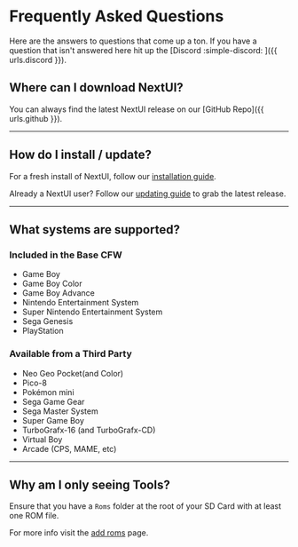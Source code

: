# Frequently Asked Questions

Here are the answers to questions that come up a ton. If you have a question that isn't answered here hit up
the [Discord :simple-discord: ]({{ urls.discord }}).

## Where can I download NextUI?

You can always find the latest NextUI release on our [GitHub Repo]({{ urls.github }}).

---

## How do I install / update?

For a fresh install of NextUI, follow our [installation guide](../usage.md#installation-instructions).

Already a NextUI user? Follow our [updating guide](../usage.md#updating-an-existing-install) to grab the latest release.

---

## What systems are supported?

### Included in the Base CFW

* Game Boy
* Game Boy Color
* Game Boy Advance
* Nintendo Entertainment System
* Super Nintendo Entertainment System
* Sega Genesis
* PlayStation

### Available from a Third Party

* Neo Geo Pocket(and Color)
* Pico-8
* Pokémon mini
* Sega Game Gear
* Sega Master System
* Super Game Boy
* TurboGrafx-16 (and TurboGrafx-CD)
* Virtual Boy
* Arcade (CPS, MAME, etc)

---

## Why am I only seeing Tools?

Ensure that you have a `Roms` folder at the root of your SD Card with at least one ROM file.

For more info visit the [add roms](../usage.md#adding-roms) page.
